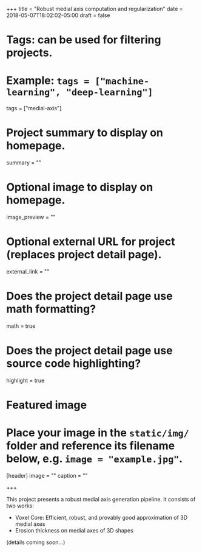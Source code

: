 +++
title = "Robust medial axis computation and regularization"
date = 2018-05-07T18:02:02-05:00
draft = false

# Tags: can be used for filtering projects.
# Example: `tags = ["machine-learning", "deep-learning"]`
tags = ["medial-axis"]

# Project summary to display on homepage.
summary = ""

# Optional image to display on homepage.
image_preview = ""

# Optional external URL for project (replaces project detail page).
external_link = ""

# Does the project detail page use math formatting?
math = true

# Does the project detail page use source code highlighting?
highlight = true

# Featured image
# Place your image in the `static/img/` folder and reference its filename below, e.g. `image = "example.jpg"`.
[header]
image = ""
caption = ""

+++

This project presents a robust medial axis generation pipeline. It consists of two works:

+ Voxel Core: Efficient, robust, and provably good approximation of 3D medial axes
+ Erosion thickness on medial axes of 3D shapes

(details coming soon...)